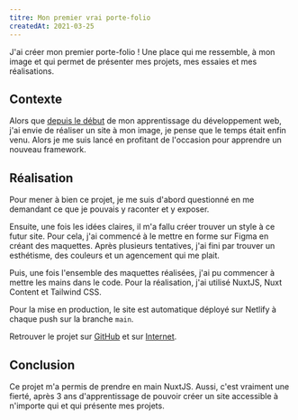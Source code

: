 ```yaml
---
titre: Mon premier vrai porte-folio
createdAt: 2021-03-25
---
```


J'ai créer mon premier porte-folio ! Une place qui me ressemble, à mon image et qui permet de présenter mes projets, mes essaies et mes réalisations.

<!-- more -->

## Contexte

Alors que [depuis le début](./side-projects#mon-premier-site-2018) de mon apprentissage du développement web, j'ai envie de réaliser un site à mon image, je pense que le temps était enfin venu. Alors je me suis lancé en profitant de l'occasion pour apprendre un nouveau framework.

## Réalisation

Pour mener à bien ce projet, je me suis d'abord questionné en me demandant ce que je pouvais y raconter et y exposer.

Ensuite, une fois les idées claires, il m'a fallu créer trouver un style à ce futur site. Pour cela, j'ai commencé à le mettre en forme sur Figma en créant des maquettes. Après plusieurs tentatives, j'ai fini par trouver un esthétisme, des couleurs et un agencement qui me plait.

<!-- Image des maquettes -->

Puis, une fois l'ensemble des maquettes réalisées, j'ai pu commencer à mettre les mains dans le code. Pour la réalisation, j'ai utilisé NuxtJS, Nuxt Content et Tailwind CSS.

Pour la mise en production, le site est automatique déployé sur Netlify à chaque push sur la branche `main`.

Retrouver le projet sur [GitHub](https://github.com/Barbapapazes/esteban-soubiran.site/tree/v2) et sur [Internet](https://v2.esteban-soubiran.site).

## Conclusion

Ce projet m'a permis de prendre en main NuxtJS. Aussi, c'est vraiment une fierté, après 3 ans d'apprentissage de pouvoir créer un site accessible à n'importe qui et qui présente mes projets.